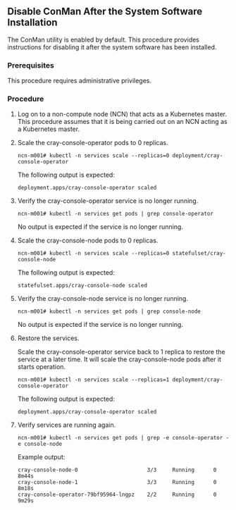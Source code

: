 ## Disable ConMan After the System Software Installation

The ConMan utility is enabled by default. This procedure provides instructions for disabling it after the system software has been installed.

### Prerequisites

This procedure requires administrative privileges.

### Procedure

1. Log on to a non-compute node (NCN) that acts as a Kubernetes master. This procedure assumes that it is being carried out on an NCN acting as a Kubernetes master.

2. Scale the cray-console-operator pods to 0 replicas.

    ```
    ncn-m001# kubectl -n services scale --replicas=0 deployment/cray-console-operator
    ```

    The following output is expected:

    ```
    deployment.apps/cray-console-operator scaled
    ```

3. Verify the cray-console-operator service is no longer running.

    ```
    ncn-m001# kubectl -n services get pods | grep console-operator
    ```

    No output is expected if the service is no longer running.

4. Scale the cray-console-node pods to 0 replicas.

    ```
    ncn-m001# kubectl -n services scale --replicas=0 statefulset/cray-console-node
    ```

    The following output is expected:

    ```
    statefulset.apps/cray-console-node scaled
    ```

5. Verify the cray-console-node service is no longer running.

    ```
    ncn-m001# kubectl -n services get pods | grep console-node
    ```

    No output is expected if the service is no longer running.

6. Restore the services.

    Scale the cray-console-operator service back to 1 replica to restore the service at a later time. It will scale the cray-console-node pods after it starts operation.

    ```
    ncn-m001# kubectl -n services scale --replicas=1 deployment/cray-console-operator
    ```

    The following output is expected:

    ```
    deployment.apps/cray-console-operator scaled
    ```

7. Verify services are running again.

    ```
    ncn-m001# kubectl -n services get pods | grep -e console-operator -e console-node
    ```

    Example output:

    ```
    cray-console-node-0                      3/3     Running      0      8m44s
    cray-console-node-1                      3/3     Running      0      8m18s
    cray-console-operator-79bf95964-lngpz    2/2     Running      0      9m29s
    ```

